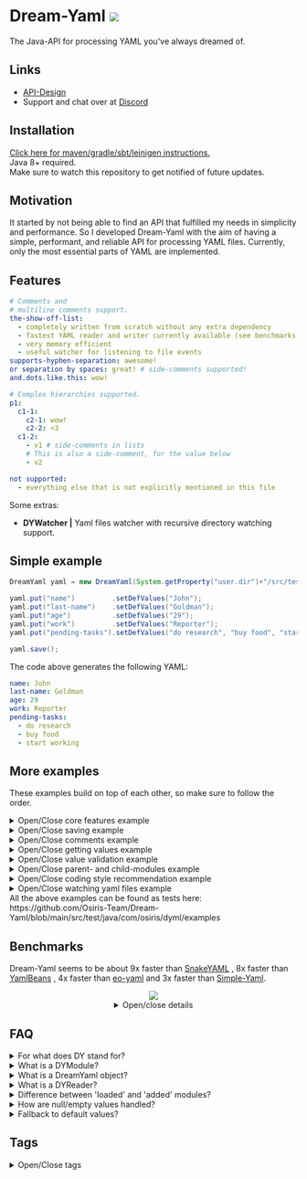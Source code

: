 # Dream-Yaml [![](https://jitpack.io/v/Osiris-Team/Dream-Yaml.svg)](https://jitpack.io/#Osiris-Team/Dream-Yaml)
The Java-API for processing YAML you've always dreamed of.
## Links
 - [API-Design](DESIGN.md)
 - Support and chat over at [Discord](https://discord.com/invite/GGNmtCC)
## Installation
[Click here for maven/gradle/sbt/leinigen instructions.](https://jitpack.io/#Osiris-Team/Dream-Yaml/LATEST) <br>
Java 8+ required. <br>
Make sure to watch this repository to get notified of future updates. <br>
## Motivation
It started by not being able to find an API that fulfilled my needs in simplicity and performance.
So I developed Dream-Yaml with the aim of having a simple, performant, and reliable API for processing YAML files.
Currently, only the most essential parts of YAML are implemented.
## Features
```YAML
# Comments and
# multiline comments support.
the-show-off-list: 
  - completely written from scratch without any extra dependency
  - fastest YAML reader and writer currently available (see benchmarks below)
  - very memory efficient
  - useful watcher for listening to file events
supports-hyphen-separation: awesome! 
or separation by spaces: great! # side-comments supported!
and.dots.like.this: wow!

# Complex hierarchies supported.
p1:
  c1-1:
    c2-1: wow!
    c2-2: <3
  c1-2:
    - v1 # side-comments in lists
    # This is also a side-comment, for the value below
    - v2

not supported:
  - everything else that is not explicitly mentioned in this file
```
Some extras:
 - **DYWatcher |** Yaml files watcher with recursive directory watching support.
## Simple example
```java
DreamYaml yaml = new DreamYaml(System.getProperty("user.dir")+"/src/test/simple-example.yml");

yaml.put("name")         .setDefValues("John");
yaml.put("last-name")    .setDefValues("Goldman");
yaml.put("age")          .setDefValues("29");
yaml.put("work")         .setDefValues("Reporter");
yaml.put("pending-tasks").setDefValues("do research", "buy food", "start working");

yaml.save();
```
The code above generates the following YAML:
```yaml
name: John
last-name: Goldman
age: 29
work: Reporter
pending-tasks: 
  - do research
  - buy food
  - start working
```
## More examples
These examples build on top of each other, so make sure to follow the order.
<details>
  <summary>Open/Close core features example</summary>
<pre lang="java">
DreamYaml yaml = new DreamYaml(System.getProperty("user.dir")+"/src/test/advanced-example.yml");
// yaml.load() is not needed, because autoLoad is true by default and loads your file automatically in the constructor above

yaml.put("name")         .setDefValues(new DYValue("John", "Value-Comment")).setDefComments("Key-Comment");
yaml.put("last-name")    .setDefValues("Goldman");
yaml.put("age")          .setDefValues("29");
yaml.put("work")         .setDefValues("Reporter");
yaml.put("pending-tasks").setDefValues("do research", "buy food", "start working");

yaml.saveAndLoad();

DYModule getNameModule = yaml.get("name"); // Method for retrieving modules by their keys
yaml.add("new-module"); // Adds a new module, with null value. Throws exception if the key already exists
yaml.remove("new-module"); // Removes the module. Note that this also will remove it from the file.
yaml.replace(getNameModule, new DYModule("first-name").setDefValues("JOHNY")) // First parameter should be the module to replace. Second the new module.
</pre>
<pre lang="yaml">
# Key-Comment
first-name: JOHNY # Value-Comment
last-name: Goldman
age: 29
work: Reporter
pending-tasks: 
  - do research
  - buy food
  - start working
</pre>
</details>

<details>
  <summary>Open/Close saving example</summary>
<pre lang="java">
DreamYaml yaml = new DreamYaml(System.getProperty("user.dir") + "/src/test/saving-example.yml");

// SCENARIO 1:
// Lets imagine this file contains tons of information but we only want to modify/update that one section and keep the rest.
// For that we simply add that section into memory and edit it: 
yaml.get("work").setValues("Developer");
// And save the file:
yaml.save(); // Note that stuff that isn't supported by DreamYaml wont be parsed and thus removed from the file after you save it!
// Just as simple as that!

// SCENARIO 2:
// Lets imagine another scenario where this file contains a lot of unnecessary stuff we want to get rid of
// and add other data instead.
// For that we (again) add the modules first:
DYModule firstName = yaml.add("name").setDefValues("John");
DYModule lastName = yaml.add("last-name").setDefValues("Goldman");
DYModule age = yaml.add("age").setDefValues("29");
// Then save it with 'overwrite' true:
yaml.save(true);
// That's it!
</pre>
</details>

<details>
  <summary>Open/Close comments example</summary>
<pre lang="java">
DreamYaml yaml = new DreamYaml(System.getProperty("user.dir") + "/src/test/comments-example.yml");

DYModule firstName = yaml.put("name").setDefValues("John").setComments("You can insert your", "multiline comments like this.");
DYModule lastName = yaml.put("last-name").setDefValues("Goldman").setComments(
        "This is a multiline comment \n" +
                "separated by javas \n" +
                "next line character!");
DYModule age = yaml.put("age").setDefValues(new DYValue(29).setComment("This is a side-comment/value-comment"))
        .setComments("This is a single line comment.");
DYModule work = yaml.put("work").setDefValues("Reporter");
DYModule parent = yaml.put("p1", "c2", "c3").setComments("Comments in", "a hierarchy.");

yaml.saveAndLoad();

// How to get comments?
firstName.getComments(); // Returns this modules key/top-comments
age.getValue().getComment(); // Returns this modules, values/side-comment
</pre>
<pre lang="yaml">
# You can insert your
# multiline comments like this.
name: John
# This is a multiline comment
# separated by javas
# next line character!
last-name: Goldman
# This is a single line comment.
age: 29 # This is a side-comment/value-comment
work: Reporter
p1:
  c2:
      # Comments in
      # a hierarchy.
      c3:
</pre>
</details>

<details>
  <summary>Open/Close getting values example</summary>
<pre lang="java">
DreamYaml yaml = new DreamYaml(System.getProperty("user.dir") + "/src/test/getting-values-example.yml");

DYModule firstName = yaml.put("name").setDefValues("John").setComments("Everything about getting values.");
DYModule lastName = yaml.put("last-name").setDefValues("Goldman");
DYModule age = yaml.put("age").setDefValues("29");
DYModule work = yaml.put("work").setDefValues("Reporter");
DYModule pendingTasks = yaml.put("pending-tasks").setDefValues("research", "1234", "start working");

yaml.saveAndLoad(); // Since the file got reset, we need to reload it after saving it

// Getting module details
String key = firstName.getFirstKey(); // name // Returns the first key.
String keyI = firstName.getKeyByIndex(0); // name // Returns the key by given index. More on this in later examples.
Object value = firstName.getValue(); // John // Returns the 'real' value from the yaml file at the time when load() was called.
Object valueI = firstName.getValueByIndex(0); // John // Returns the value by given index.
Object defaultValue = firstName.getDefValue(); // John // Returns the default value
Object defaultValueI = firstName.getDefValueByIndex(0); // John // Returns the default value
String comment = firstName.getComment(); // Everything about... // Returns the first comment.
String commentI = firstName.getCommentByIndex(0); // Everything about... // Returns the comment by given index.

// All the methods below return the 'real' values at the time when load() was called.
DYValue firstNameValue = firstName.getValue(); // This is never null, and acts as a container for the actual string value
String firstNameAsString = firstName.asString(); // Can be null if there is no actual string value
int ageAsInt = age.asInt();
List<DYValue> pendingTasksValues = pendingTasks.getValues();
List<String> pendingTasksStrings = pendingTasks.asStringList();
// You can also get each value from the list as an independent object
String listIndex0 = pendingTasks.asString(0);
int listIndex1 = pendingTasks.asInt(1);
char[] listIndex2 = pendingTasks.asCharArray(2);

// Finding and getting a module by its keys
DYModule firstNameModuleByKeys = yaml.get("name"); // Returns the module from the permanent added modules list
DYModule firstNameLoadedModuleByKeys = yaml.get("name"); // Returns the module from the temporary loaded modules list, at the time load() was called
</pre>
<pre lang="yaml">
# Everything about getting values.
name: John
last-name: Goldman
age: 29
work: Reporter
pending-tasks:
  - research
  - 1234
  - start working
</pre>
</details>

<details>
  <summary>Open/Close value validation example</summary>
<pre lang="java">
DreamYaml yaml = new DreamYaml(System.getProperty("user.dir") + "/src/test/value-validation-example.yml");
DYModule module = yaml.put("is-valid").setDefValues("false");
yaml.saveAndLoad(); // It could be that the file is empty and the default value doesn't exist yet.

if (!module.asBoolean())
    System.err.println("Invalid value '" + module.getValue().asBoolean() + "' at " + module.getKeys() + " Corrected to -> '" + module.setValues("true").getValue().asBoolean() + "'");

yaml.save(true); // Remember to save and update the file, after doing the correction.
</pre>
<pre lang="yaml">
# BEFORE CORRECTION:
is-valid: false
# AFTER CORRECTION:
is-valid: true
</pre>
</details>

<details>
  <summary>Open/Close parent- and child-modules example</summary>
<pre lang="java">
DreamYaml yaml = new DreamYaml(System.getProperty("user.dir") + "/src/test/parent-example.yml");

DYModule p1 = yaml.put("p1").setComments("Create a more complex yaml file", "with multiple parents and children.");
DYModule p1C1 = yaml.put("p1", "c1").setDefValues("You can arrange your");
DYModule p1C2 = yaml.put("p1", "c2").setDefValues("keys and values");
DYModule p1C3 = yaml.put("p1", "c3").setDefValues("as you like!");
DYModule p2C3 = yaml.put("p2", "c1", "c2", "c3").setDefValues("awesome!"); // Always order objects from parent to child, otherwise you will get errors!
// DYModule notAllowed = yaml.addDef("p2", "c1", "c2"); <- ERROR because you try to access c2 even though c3 already was added
// If you want to access the child's values you need to pass them one after another like this:
DYModule p3C1 = yaml.put("p3", "c1").setDefValues("v1");
DYModule p3C2 = yaml.put("p3", "c1", "c2").setDefValues("v2");
DYModule p3C3 = yaml.put("p3", "c1", "c2", "c3").setDefValues("v3");

yaml.saveAndLoad();
// You can get a parents child modules easily through:
p1.getChildModules();
// Return a childs parent is also easy:
p1C1.getParentModule();
</pre>
<pre lang="yaml">
# Create a more complex yaml file
# with multiple parents and children.
p1:
  c1: You can arrange your
  c2: keys and values
  c3: as you like!
p2:
  c1:
    c2:
      c3: awesome!
p3:
  c1: v1
    c2: v2
      c3: v3
</pre>
</details>
 
 <details>
  <summary>Open/Close coding style recommendation example</summary>
<pre lang="java">
/**
 * Recommendation how to use the DreamYaml api.
 */
public class CodingStyleExample {

    // If you only got a few modules and you want quick access across your code, you can add them as static fields and load your yaml file once at startup
    // If you also want to keep this values up to date you can add a DYWatcher with an DYAction which does that.
    public static DYModule FIRST_NAME;
    public static DYModule LAST_NAME;
    public static DYModule AGE;
    public static DYModule PROFESSION;

    // If you prefer encapsulating the modules you can do so, but remember that you will have to load your yaml file every time you create this class
    // This will ensure you always are using the latest values.
    private DYModule firstName;
    private DYModule lastName;
    private DYModule age;
    private DYModule work;

    public CodingStyleExample() throws Exception {
        DreamYaml yaml = new DreamYaml(System.getProperty("user.dir") + "/src/test/coding-style-example.yml");
        //yaml.load(); // We don't need to call this, since autoLoad is enabled by default.
        yaml.reset(); // DO NOT CALL THIS IN PRODUCTION, IT WILL REMOVE ALL THE INFORMATION FROM YOUR YAML FILE!
        // I am doing this only for the sake of testing!

        FIRST_NAME = yaml.put("name").setDefValues("John");
        LAST_NAME = yaml.put("last-name").setDefValues("Goldman");
        AGE = yaml.put("age").setDefValues("29");
        PROFESSION = yaml.put("work").setDefValues("Reporter");

        firstName = yaml.put("encapsulated", "name").setDefValues("John");
        lastName = yaml.put("encapsulated", "last-name").setDefValues("Goldman");
        age = yaml.put("encapsulated", "age").setDefValues("29");
        work = yaml.put("encapsulated", "work").setDefValues("Reporter");

        yaml.save(true);
    }

    // Getters for encapsulated modules:

    public DYModule getFirstName() {
        return firstName;
    }

    public DYModule getLastName() {
        return lastName;
    }

    public DYModule getAge() {
        return age;
    }

    public DYModule getWork() {
        return work;
    }
}
</pre>
<pre lang="yaml">
name: John
last-name: Goldman
age: 29
work: Reporter
encapsulated:
  name: John
  last-name: Goldman
  age: 29
  work: Reporter
</pre>
</details>

 <details>
  <summary>Open/Close watching yaml files example</summary>
<pre lang="java">
DreamYaml yaml = new DreamYaml(System.getProperty("user.dir") + "/src/test/watcher-example.yml");
yaml.addFileEventListener(event -> {
            try { // This will reload the yaml object and update its values,
                  // if there is a entry modify event
                if (event.getWatchEventKind().equals(StandardWatchEventKinds.ENTRY_MODIFY)){
                    event.getYaml().load();
                    System.out.println("Reloaded yaml file '" + event.getFile().getName() +
                            "' because of '" + event.getWatchEventKind()+"' event.");
                }
            } catch (Exception e) {
                e.printStackTrace();
            }
        });
</pre>
</details>
All the above examples can be found as tests here: https://github.com/Osiris-Team/Dream-Yaml/blob/main/src/test/java/com/osiris/dyml/examples

## Benchmarks
Dream-Yaml seems to be about 9x faster than [SnakeYAML](https://bitbucket.org/asomov/snakeyaml/src/master/)
, 8x faster than [YamlBeans](https://github.com/EsotericSoftware/yamlbeans)
, 4x faster than [eo-yaml](https://github.com/decorators-squad/eo-yaml)
 and 3x faster than [Simple-Yaml](https://github.com/Carleslc/Simple-YAML).
<div align="center">
  <img src="https://i.imgur.com/rupU0Ea.png">
<details>
  <summary>Open/close details</summary>
<img src="https://i.imgur.com/Dvob5Ly.png">
</details>
</div>

## FAQ
<div>
<details>
  <summary>For what does DY stand for?</summary>
DreamYaml.
</details>
<details>
  <summary>What is a DYModule?</summary>
It is the in-memory representation of a yaml section. For example 'name: John' is one module. It has the key 'name' and the value 'John'.
</details>
<details>
  <summary>What is a DreamYaml object?</summary>
It is the in-memory representation of the full yaml file and contains all of the modules, which can be accessed by their keys.
</details>
<details>
  <summary>What is a DYReader?</summary>
It is responsible for reading the yaml file and parsing its objects into modules, which then get added to the DreamYaml object.
These are named 'loaded modules' by the way.
</details>
<details>
  <summary>Difference between 'loaded' and 'added' modules?</summary>
The only difference, is that loaded modules cannot have default values set.
They are basically the raw output from your yaml file. Added modules get created when you call the add() method. Their initial value is taken from the  
loaded module with the same keys.
</details>
<details>
  <summary>How are null/empty values handled?</summary>
<pre>
parent:
  key1:               # this value is null
  key2: ~             # not null, but a string
  key3: null          # not null, but a string
  key5: "null"        # not null, but a string
  key5: ""            # this value is null (note that if you disable the remove quotes post-processing option, this is a string("") and not empty, otherwise this gets turned into a null value)
</pre>
To sum it up: <b>Empty values do NOT exist. Null values exist. </b>
Note that null values are removed from the modules values list, in the post-processing part while parsing the yaml file.
You can disable it though, if you want.
</details>
<details>
  <summary>Fallback to default values?</summary>
When the 'real value' is null, return the default value.
This feature is enabled by default. You can change it for each individual module.
</details>
</div>

## Tags
<div>
<details>
  <summary>Open/Close tags</summary>
Tags are used to make this repository easier to find for others. <br>
yaml javascript
yaml java library
yaml java map
yaml java map example
yaml java list
yaml java api
yaml javascript example
yaml java code generation
yaml java spring
java yaml array
yaml and java
java yaml arraylist
yaml annotations java
java yaml anchors
java yaml auslesen
yaml string array java
load a yaml file java
read a yaml file java
yaml java boolean
java yaml binding
java yaml build
java yaml bean
yaml java spring boot
best yaml java library
java best yaml parser
yaml bigdecimal java
yaml java class
yaml java configuration
yaml java create
java yaml configuration library
java yaml config example
yaml checker java
java yaml cannot create property
yaml java doc
yaml java dictionary
yaml deserialize java
yaml deserialization java
java yaml dump to file
yaml diff java
java yaml default value
java yaml dump options
yaml java example
yaml java enums
yaml en java
yaml escape java
java yaml einlesen
yaml parser java example
yaml java jackson example
java yaml file reader
yaml for java
yaml files java
yaml for java configuration
java yaml file writer
java yaml framework
yaml flatten java
yaml factory java
yaml java github
yaml java generator
yaml generate java class
java yaml get value
yaml generate java
swagger yaml generate java
openapi yaml generate java
yaml java hashmap
yaml to html java
heroku yml java
yaml java.io.ioexception stream closed
yaml in java
java yaml inheritance
java yaml import
yaml interface java
java yaml implementation
yaml iterator java
read yaml in java
yaml java jackson
yaml java json
yaml parser java jackson
yaml to json java library
java yaml vs json
java yaml to json jackson
yaml file to json java
kubernetes yaml java_opts
java kubernetes yaml
java yaml key value
yaml java lib
yaml java list of objects
java.lang.illegalargumentexception could not resolve placeholder yml
yaml.load java
java yaml list example
java yaml libraries
yaml java maven
yaml java mapping
java yaml map of objects
java yaml merge
java yaml mapper
java yaml maven dependency
yaml java.nio.charset.malformedinputexception input length = 1
java yaml ignore null
java yaml nested objects
yaml nested java
yaml caused by java.nio.charset.malformedinputexception input length = 1
java yaml dot notation
java yaml dump ignore null
yaml java object
yaml java_opts
java yaml output
java yaml override
yaml or java
yaml to java online
yaml parser java online
yaml java parser
yaml java properties
yaml java parser example
yaml java parsing
yaml java pojo
java yaml parser jackson
java yaml properties example
java yaml parser library
yaml query java
yaml java reader
yaml java rest
java yaml read list
java yaml reader library
yaml file reader java
yaml config reader java
java read yaml properties
java read yaml configuration file
yaml java set
yaml java snakeyaml
java yaml schema validator
yaml schema java
java yaml snakeyaml example
yaml java tutorial
java yaml to json
yaml to java
yaml to java object
java yaml to map
yaml to java class
java yaml to properties
yaml class java.util.linkedhashmap cannot be cast to class
java use yaml
yaml java.lang.classcastexception java.util.linkedhashmap cannot be cast to
yaml to java.util.properties
java update yaml file
read yaml using java
generate yaml using java
java update yaml
yaml validator java
java yaml vs properties
java yaml variables
java yaml @value
java yaml writer
yaml with java
java yaml parser with comments
yaml file writer java
read yaml with java
use yaml with java
read yaml in java with jackson
write yaml in java with jackson
yaml to xml java
yaml xpath java
java yaml vs xml
yaml java 11
java yaml 1.2 parser
java yaml 1.2
yaml 2 java
openapi 3 yaml to java
java 8 yaml parser
java 8 yaml
</details>
</div>
